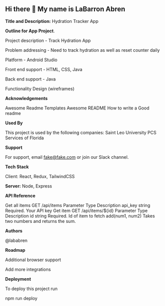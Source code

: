 ## Hi there 👋 My name is LaBarron Abren

**Title and Description:** Hydration Tracker App

**Outline for App Project**.

Project description - Track Hydration App

Problem addressing - Need to track hydration as well as reset counter daily

Platform - Android Studio

Front end support - HTML, CSS, Java

Back end support - Java

Functionality Design (wireframes)

**Acknowledgements**

Awesome Readme Templates
Awesome README
How to write a Good readme

**Used By**

This project is used by the following companies:
Saint Leo University
PCS Services of Florida

**Support**

For support, email fake@fake.com or join our Slack channel.

**Tech Stack**

Client: React, Redux, TailwindCSS

**Server:** Node, Express

**API Reference**

Get all items
  GET /api/items
Parameter	Type	Description
api_key	string	Required. Your API key
Get item
  GET /api/items/${id}
Parameter	Type	Description
id	string	Required. Id of item to fetch
add(num1, num2)
Takes two numbers and returns the sum.

**Authors**

@lababren

**Roadmap**

Additional browser support

Add more integrations

**Deployment**

To deploy this project run

  npm run deploy
<!--
**lababren/lababren** is a ✨ _special_ ✨ repository because its `README.md` (this file) appears on your GitHub profile.

-->
